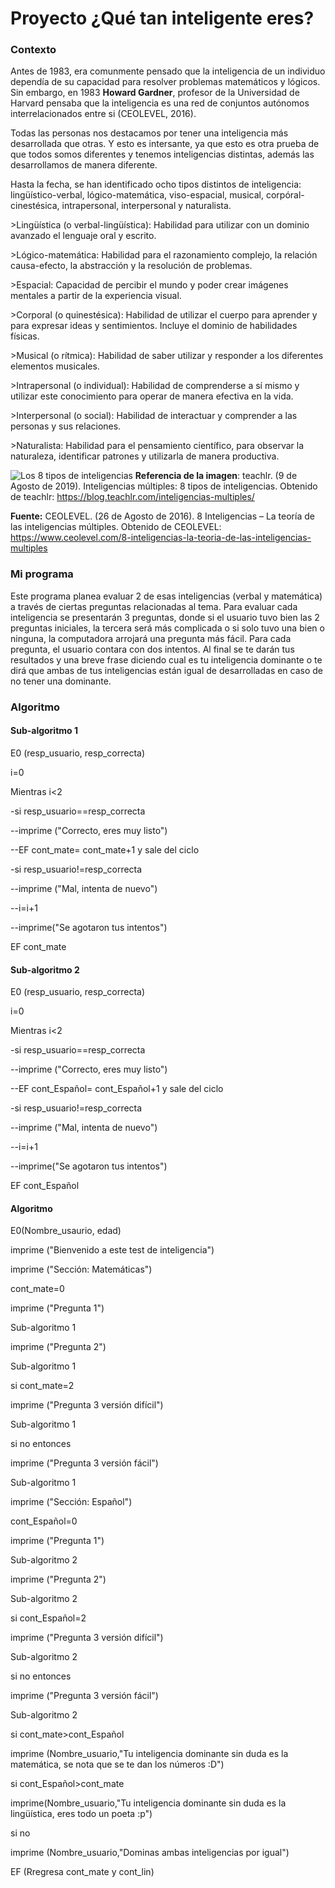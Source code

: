 # Proyecto ¿Qué tan inteligente eres?

### Contexto

Antes de 1983, era comunmente pensado que la inteligencia de un individuo dependía de su capacidad para resolver problemas matemáticos y lógicos. Sin embargo, en 1983 **Howard Gardner**, profesor de la Universidad de Harvard pensaba que la inteligencia es una red de conjuntos autónomos interrelacionados entre si (CEOLEVEL, 2016).

Todas las personas nos destacamos por tener una inteligencia más desarrollada que otras. Y esto es intersante, ya que esto es otra prueba de que todos somos diferentes y tenemos inteligencias distintas, además las desarrollamos de manera diferente. 

Hasta la fecha, se han identificado ocho tipos distintos de inteligencia: lingüístico-verbal, lógico-matemática, viso-espacial, musical, corpóral-cinestésica, intrapersonal, interpersonal y naturalista.

<p>>Lingüística (o verbal-lingüística): Habilidad para utilizar con un dominio avanzado el lenguaje oral y escrito.</p>
<p>>Lógico-matemática: Habilidad para el razonamiento complejo, la relación causa-efecto, la abstracción y la resolución de problemas.</p>
<p>>Espacial: Capacidad de percibir el mundo y poder crear imágenes mentales a partir de la experiencia visual. </p>
<p>>Corporal (o quinestésica): Habilidad de utilizar el cuerpo para aprender y para expresar ideas y sentimientos. Incluye el dominio de habilidades físicas.</p>
<p>>Musical (o rítmica): Habilidad de saber utilizar y responder a los diferentes elementos musicales.</p>
<p>>Intrapersonal (o individual): Habilidad de comprenderse a sí mismo y utilizar este conocimiento para operar de manera efectiva en la vida.</p>
<p>>Interpersonal (o social): Habilidad de interactuar y comprender a las personas y sus relaciones.</p>
<p>>Naturalista: Habilidad para el pensamiento científico, para observar la naturaleza, identificar patrones y utilizarla de manera productiva.</p>

![Los 8 tipos de inteligencias](https://blog.teachlr.com/wp-content/uploads/2019/08/xArtboard-1-960x540.png.pagespeed.ic.mPGemoYeha.png)
**Referencia de la imagen**: teachlr. (9 de Agosto de 2019). Inteligencias múltiples: 8 tipos de inteligencias. Obtenido de teachlr: https://blog.teachlr.com/inteligencias-multiples/


**Fuente:** 
CEOLEVEL. (26 de Agosto de 2016). 8 Inteligencias – La teoría de las inteligencias múltiples. Obtenido de CEOLEVEL: https://www.ceolevel.com/8-inteligencias-la-teoria-de-las-inteligencias-multiples

### Mi programa

Este programa planea evaluar 2 de esas inteligencias (verbal y matemática) a través de ciertas preguntas relacionadas al tema. Para evaluar cada inteligencia se presentarán 3 preguntas, donde si el usuario tuvo bien las 2 preguntas iniciales, la tercera será más complicada o si solo tuvo una bien o ninguna, la computadora arrojará una pregunta más fácil. Para cada pregunta, el usuario contara con dos intentos. Al final se te darán tus resultados y una breve frase diciendo cual es tu inteligencia dominante o te dirá que ambas de tus inteligencias están igual de desarrolladas en caso de no tener una dominante.


### Algoritmo

#### Sub-algoritmo 1
<p>E0 (resp_usuario, resp_correcta)</p>
<p>i=0</p>
<p>Mientras i<2</p>
 <p> -si resp_usuario==resp_correcta</p>
  <p>   --imprime ("Correcto, eres muy listo")</p>
  <p>  --EF cont_mate= cont_mate+1 y sale del ciclo</p>
 <p> -si resp_usuario!=resp_correcta</p>
  <p>   --imprime ("Mal, intenta de nuevo")</p>
  <p>  --i=i+1</p>
 <p>  --imprime("Se agotaron tus intentos")</p>
 <p>EF cont_mate</p>

  
#### Sub-algoritmo 2
<p>E0 (resp_usuario, resp_correcta)</p>
<p>i=0</p>
<p>Mientras i<2</p>
 <p> -si resp_usuario==resp_correcta</p>
  <p>   --imprime ("Correcto, eres muy listo")</p>
  <p>  --EF cont_Español= cont_Español+1 y sale del ciclo</p>
 <p> -si resp_usuario!=resp_correcta</p>
  <p>   --imprime ("Mal, intenta de nuevo")</p>
  <p>  --i=i+1</p>
 <p>  --imprime("Se agotaron tus intentos")</p>
 <p>EF cont_Español</p>
 
  
#### Algoritmo

<p>E0(Nombre_usaurio, edad)</p>

<p>imprime ("Bienvenido a este test de inteligencia")</p>
<p>imprime ("Sección: Matemáticas")</p>
<p>cont_mate=0</p>
<p>imprime ("Pregunta 1")</p>
<p>Sub-algoritmo 1</p>
<p>imprime ("Pregunta 2")</p>
<p>Sub-algoritmo 1</p>

<p>si cont_mate=2</p>
<p> imprime ("Pregunta 3 versión difícil")</p>
 <p> Sub-algoritmo 1</p>
  
<p>si no entonces</p>
 <p> imprime ("Pregunta 3 versión fácil")</p>
 <p> Sub-algoritmo 1</p>
  
<p>imprime ("Sección: Español")</p>
<p>cont_Español=0</p>
<p>imprime ("Pregunta 1")</p>
<p>Sub-algoritmo 2</p>
<p>imprime ("Pregunta 2")</p>
<p>Sub-algoritmo 2</p>

<p>si cont_Español=2</p>
 <p> imprime ("Pregunta 3 versión difícil")</p>
 <p> Sub-algoritmo 2</p>
  
<p>si no entonces</p>
 <p> imprime ("Pregunta 3 versión fácil")</p>
 <p> Sub-algoritmo 2</p>
  
<p>si cont_mate>cont_Español</p>
  <p>imprime (Nombre_usuario,"Tu inteligencia dominante sin duda es la matemática, se nota que se te dan los números :D")</p>
  
<p>si cont_Español>cont_mate</p>
 <p> imprime(Nombre_usuario,"Tu inteligencia dominante sin duda es la lingüística, eres todo un poeta :p")</p>
  
<p>si no</p>
<p>imprime (Nombre_usuario,"Dominas ambas inteligencias por igual")</p>


<p>EF (Rregresa cont_mate y cont_lin)</p>
  











